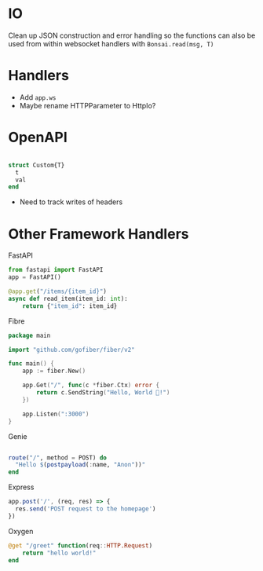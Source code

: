 # IO 

Clean up JSON construction and error handling so the functions can also be used from 
within websocket handlers with `Bonsai.read(msg, T)`

# Handlers

* Add `app.ws`
* Maybe rename HTTPParameter to HttpIo?

# OpenAPI


```julia

struct Custom{T}
  t
  val
end
```

* Need to track writes of headers

# Other Framework Handlers

FastAPI

```python
from fastapi import FastAPI
app = FastAPI()

@app.get("/items/{item_id}")
async def read_item(item_id: int):
    return {"item_id": item_id}

```

Fibre

```go
package main

import "github.com/gofiber/fiber/v2"

func main() {
    app := fiber.New()

    app.Get("/", func(c *fiber.Ctx) error {
        return c.SendString("Hello, World 👋!")
    })

    app.Listen(":3000")
}

```

Genie

```julia

route("/", method = POST) do
  "Hello $(postpayload(:name, "Anon"))"
end
```

Express

```js
app.post('/', (req, res) => {
  res.send('POST request to the homepage')
})
```


Oxygen


```julia
@get "/greet" function(req::HTTP.Request)
    return "hello world!"
end
```
